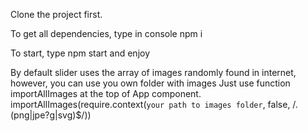 
Clone the project first. 

To get all dependencies, type in console npm i

To start, type npm start and enjoy

By default slider uses the array of images randomly found in internet, however, you can use you own folder with images
Just use function importAllImages at the top of App component. 
importAllImages(require.context(`your path to images folder`, false, /\.(png|jpe?g|svg)$/))
